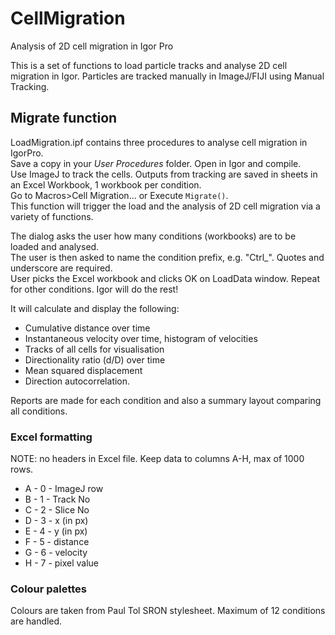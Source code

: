 # CellMigration
Analysis of 2D cell migration in Igor Pro

This is a set of functions to load particle tracks and analyse 2D cell migration in Igor.
Particles are tracked manually in ImageJ/FIJI using Manual Tracking.

Migrate function
----------------

LoadMigration.ipf contains three procedures to analyse cell migration in IgorPro.<br />
Save a copy in your *User Procedures* folder. Open in Igor and compile.<br />
Use ImageJ to track the cells. Outputs from tracking are saved in sheets in an Excel Workbook, 1 workbook per condition.<br />
Go to Macros>Cell Migration... or Execute <code>Migrate()</code>.<br />
This function will trigger the load and the analysis of 2D cell migration via a variety of functions.

The dialog asks the user how many conditions (workbooks) are to be loaded and analysed.<br />
The user is then asked to name the condition prefix, e.g. "Ctrl_". Quotes and underscore are required.<br />
User picks the Excel workbook and clicks OK on LoadData window. Repeat for other conditions. Igor will do the rest!

It will calculate and display the following:
* Cumulative distance over time
* Instantaneous velocity over time, histogram of velocities
* Tracks of all cells for visualisation
* Directionality ratio (d/D) over time
* Mean squared displacement
* Direction autocorrelation.

Reports are made for each condition and also a summary layout comparing all conditions.

### Excel formatting

NOTE: no headers in Excel file. Keep data to columns A-H, max of 1000 rows.

* A - 0 - ImageJ row
* B - 1 - Track No
* C - 2 - Slice No
* D - 3 - x (in px)
* E - 4 - y (in px)
* F - 5 - distance
* G - 6 - velocity
* H - 7 - pixel value

### Colour palettes
Colours are taken from Paul Tol SRON stylesheet. Maximum of 12 conditions are handled.
